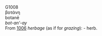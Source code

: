 <body>
  <p>G1008<br>  βοτάνη  <br> botanē  <br><i>bot-an‘-ay </i><br>From <a href="g1006.htm">1006</a>  <i>herbage</i> (as if for <i>grazing</i>): - herb.<br></p>
 </body>